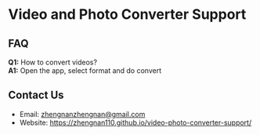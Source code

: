# Video and Photo Converter Support

## FAQ
**Q1:** How to convert videos?  
**A1:** Open the app, select format and do convert

## Contact Us
- Email: zhengnanzhengnan@gmail.com  
- Website: https://zhengnan110.github.io/video-photo-converter-support/

